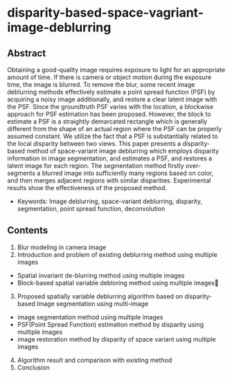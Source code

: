 # disparity-based-space-vagriant-image-deblurring

## Abstract 
Obtaining a good-quality image requires exposure to light for an appropriate amount of time. If there is camera or object motion
during the exposure time, the image is blurred. To remove the blur, some recent image deblurring methods effectively estimate
a point spread function (PSF) by acquiring a noisy image additionally, and restore a clear latent image with the PSF. Since the
groundtruth PSF varies with the location, a blockwise approach for PSF estimation has been proposed. However, the block to
estimate a PSF is a straightly demarcated rectangle which is generally different from the shape of an actual region where the PSF
can be properly assumed constant. We utilize the fact that a PSF is substantially related to the local disparity between two views.
This paper presents a disparity-based method of space-variant image deblurring which employs disparity information in image
segmentation, and estimates a PSF, and restores a latent image for each region. The segmentation method firstly over-segments a
blurred image into sufficiently many regions based on color, and then merges adjacent regions with similar disparities. Experimental
results show the effectiveness of the proposed method.
- Keywords: Image deblurring, space-variant deblurring, disparity, segmentation, point spread function, deconvolution
## Contents
1. Blur modeling in camera image
2. Introduction and problem of existing deblurring method using multiple images
- Spatial invariant de-blurring method using multiple images
- Block-based spatial variable debloring method using multiple images
3. Proposed spatially variable deblurring algorithm based on disparity-based Image segmentation using multi-image
- image segmentation method using multiple images
- PSF(Point Spread Function) estimation method by disparity using multiple images
- image restoration method by disparity of space variant using multiple images
4. Algorithm result and comparison with existing method
5. Conclusion
